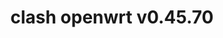 ---
title: clash openwrt v0.45.70
layout: safelink
safelinkku: https://osdn.net/projects/openclash/downloads/77966/luci-app-openclash_0.45.70-beta_all.ipk/
permalink: /clash-openwrt-v45-70/
---